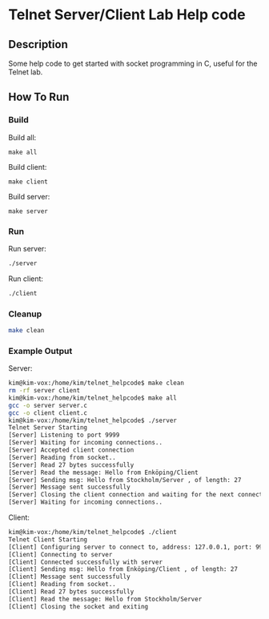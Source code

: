 # Telnet Server/Client Lab Help code

## Description

Some help code to get started with socket programming in C, useful for the Telnet lab.

## How To Run

### Build
Build all:
```
make all
```
Build client:
```
make client
```
Build server:
```
make server
```

### Run

Run server:
```bash
./server
```

Run client:
```bash
./client
```

### Cleanup
```bash
make clean
```

### Example Output
Server:
```bash
kim@kim-vox:/home/kim/telnet_helpcode$ make clean
rm -rf server client
kim@kim-vox:/home/kim/telnet_helpcode$ make all
gcc -o server server.c
gcc -o client client.c
kim@kim-vox:/home/kim/telnet_helpcode$ ./server
Telnet Server Starting
[Server] Listening to port 9999
[Server] Waiting for incoming connections..
[Server] Accepted client connection
[Server] Reading from socket..
[Server] Read 27 bytes successfully
[Server] Read the message: Hello from Enköping/Client
[Server] Sending msg: Hello from Stockholm/Server , of length: 27
[Server] Message sent successfully
[Server] Closing the client connection and waiting for the next connection
[Server] Waiting for incoming connections..
```

Client:
```bash
kim@kim-vox:/home/kim/telnet_helpcode$ ./client
Telnet Client Starting
[Client] Configuring server to connect to, address: 127.0.0.1, port: 9999
[Client] Connecting to server
[Client] Connected successfully with server
[Client] Sending msg: Hello from Enköping/Client , of length: 27
[Client] Message sent successfully
[Client] Reading from socket..
[Client] Read 27 bytes successfully
[Client] Read the message: Hello from Stockholm/Server
[Client] Closing the socket and exiting
```
